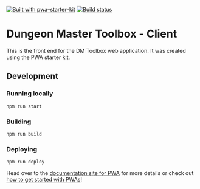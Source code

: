[![Built with pwa–starter–kit](https://img.shields.io/badge/built_with-pwa–starter–kit_-blue.svg)](https://github.com/Polymer/pwa-starter-kit "Built with pwa–starter–kit")
[![Build status](https://api.travis-ci.org/Polymer/pwa-starter-kit.svg?branch=template-no-redux)](https://travis-ci.org/Polymer/pwa-starter-kit)

# Dungeon Master Toolbox - Client

This is the front end for the DM Toolbox web application. It was created using the PWA starter kit.

## Development

### Running locally

`npm run start`

### Building

`npm run build`

### Deploying

`npm run deploy`

Head over to the [documentation site for PWA](https://polymer.github.io/pwa-starter-kit/) for more details or check out [how to get started with PWAs](https://polymer.github.io/pwa-starter-kit/setup/)!
